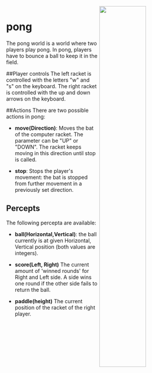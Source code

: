 <img align="right" src="pong.png" width="50%"/>

# pong
The pong world is a world where two players play pong. In pong, players have to bounce a ball to keep it in the field.

##Player controls
The left racket is controlled with the letters "w" and "s" on the keyboard. The right racket is controlled with the up and down arrows on the keyboard. 

##Actions
There are two possible actions in pong:

* **move(Direction)**: Moves the bat of the computer racket. The parameter can be "UP" or "DOWN". The racket keeps moving in this direction until stop is called.

* **stop**: Stops the player's movement: the bat is stopped from further movement in a previously set direction.

## Percepts
The following percepta are available:
* **ball(Horizontal,Vertical)**: the ball currently is at given Horizontal, Vertical position (both values are integers).

* **score(Left, Right)** The current amount of 'winned rounds' for Right and Left side. A side wins one round if the other side fails to return the ball.

* **paddle(height)** The current position of the racket of the right player.
